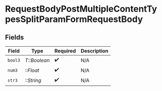 # RequestBodyPostMultipleContentTypesSplitParamFormRequestBody


## Fields

| Field              | Type               | Required           | Description        |
| ------------------ | ------------------ | ------------------ | ------------------ |
| `bool3`            | *T::Boolean*       | :heavy_check_mark: | N/A                |
| `num3`             | *::Float*          | :heavy_check_mark: | N/A                |
| `str3`             | *::String*         | :heavy_check_mark: | N/A                |